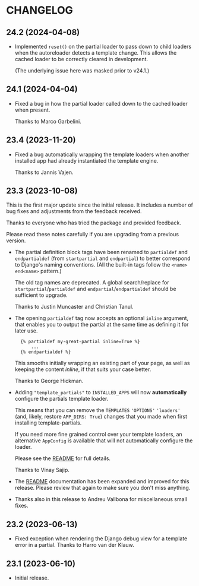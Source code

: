 # CHANGELOG

## 24.2 (2024-04-08)

* Implemented ``reset()`` on the partial loader to pass down to child loaders  
  when the autoreloader detects a template change. This allows the cached loader 
  to be correctly cleared in development. 

  (The underlying issue here was masked prior to v24.1.) 

## 24.1 (2024-04-04)

* Fixed a bug in how the partial loader called down to the cached loader when
  present.

  Thanks to Marco Garbelini.

## 23.4 (2023-11-20)

* Fixed a bug automatically wrapping the template loaders when another installed
  app had already instantiated the template engine.

  Thanks to Jannis Vajen.

## 23.3 (2023-10-08)

This is the first major update since the initial release. It includes a number
of bug fixes and adjustments from the feedback received.

Thanks to everyone who has tried the package and provided feedback.

Please read these notes carefully if you are upgrading from a previous version.

* The partial definition block tags have been renamed to `partialdef` and `endpartialdef`
(from `startpartial` and `endpartial`) to better correspond to Django's naming
conventions. (All the built-in tags follow the `<name>` `end<name>` pattern.)

  The old tag names are deprecated. A global search/replace for
  `startpartial`/`partialdef` and `endpartial`/`endpartialdef` should be
  sufficient to upgrade.

  Thanks to Justin Muncaster and Christian Tanul.

* The opening `partialdef` tag now accepts an optional `inline` argument, that enables
  you to output the partial at the same time as defining it for later use.

        {% partialdef my-great-partial inline=True %}
            ...
        {% endpartialdef %}

  This smooths initially wrapping an existing part of your page, as well as keeping the
  content *inline*, if that suits your case better.

  Thanks to George Hickman.

* Adding `"template_partials"` to `INSTALLED_APPS` will now **automatically** configure
  the partials template loader.

  This means that you can remove the `TEMPLATES` `'OPTIONS'` `'loaders'` (and,
  likely, restore `APP_DIRS: True`) changes that you made when first installing
  template-partials.

  If you need more fine grained control over your template loaders, an
  alternative `AppConfig` is available that will not automatically configure
  the loader.

  Please see the [README](./README.md) for full details.

  Thanks to Vinay Sajip.

* The [README](./README.md) documentation has been expanded and improved for this release.
  Please review that again to make sure you don't miss anything.

* Thanks also in this release to Andreu Vallbona for miscellaneous small fixes.


## 23.2 (2023-06-13)

* Fixed exception when rendering the Django debug view for a template error in a partial.
  Thanks to Harro van der Klauw.

## 23.1 (2023-06-10)

* Initial release.
